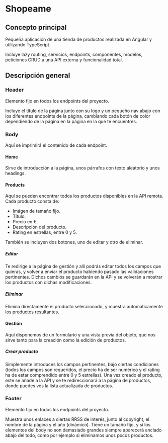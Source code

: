 # Shopeame

## Concepto principal

Pequeña aplicación de una tienda de productos realizada en Angular y utilizando TypeScript. 

Incluye lazy routing, servicios, endpoints, componentes, modelos, peticiones CRUD a una API externa y funcionalidad total.

## Descripción general

### Header

Elemento fijo en todos los endpoints del proyecto.

Incluye el título de la página junto con su logo y un pequeño nav abajo con los diferentes endpoints de la página, cambiando cada botón de color dependiendo de la página en la página en la que te encuentres.

### Body

Aquí se imprimirá el contenido de cada endpoint.

#### Home

Sirve de introducción a la página, unos párrafos con texto aleatorio y unos headings.

#### Products

Aquí se pueden encontrar todos los productos disponibles en la API remota. Cada producto consta de:

- Imágen de tamaño fijo.
- Título.
- Precio en €.
- Descripción del producto.
- Rating en estrellas, entre 0 y 5.

También se incluyen dos botones, uno de editar y otro de eliminar.

##### Editar

Te redirige a la página de gestión y allí podrás editar todos los campos que quieras, y volver a enviar el producto habiendo pasado las validaciones pertinentes. Dichos cambiós se guardarán en la API y se volverán a mostrar los productos con dichas modificaciones.

##### Eliminar

Elimina directamente el producto seleccionado, y muestra automaticamente los productos resultantes.

#### Gestión

Aquí disponemos de un formulario y una vista previa del objeto, que nos sirve tanto para la creación como la edición de productos.

##### Crear producto

Simplemente introduces los campos pertinentes, bajo ciertas condiciones (todos los campos son requeridos, el precio ha de ser numérico y el rating ha de estar comprendido entre 0 y 5 estrellas). Una vez creado el producto, este se añade a la API y se te redireccionará a la página de productos, donde puedes ves la lista actualizada de productos.

### Footer

Elemento fijo en todos los endpoints del proyecto.

Muestra unos enlaces a ciertas RRSS de interés, junto al copyright, el nombre de la página y el año (dinámico). Tiene un tamaño fijo, y si los elementos del body no son demasiado grandes siempre aparecerá anclado abajo del todo, como por ejemplo si eliminamos unos pocos productos.
